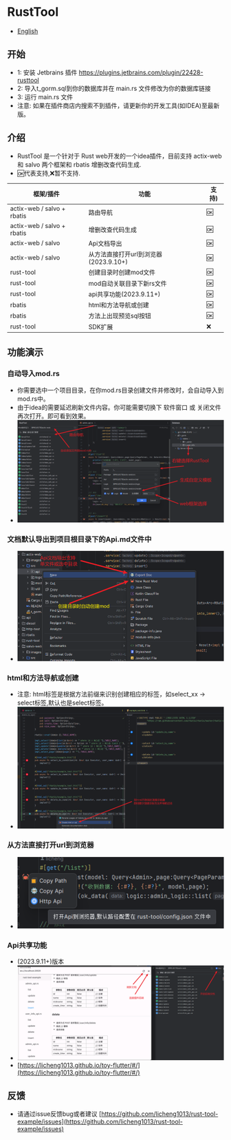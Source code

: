 # RustTool

- [English](README_en.md)

## 开始

- 1: 安装 Jetbrains 插件 https://plugins.jetbrains.com/plugin/22428-rusttool
- 2: 导入t_gorm.sql到你的数据库并在 main.rs 文件修改为你的数据库链接
- 3: 运行 main.rs 文件
- 注意: 如果在插件商店内搜索不到插件，请更新你的开发工具(如IDEA)至最新版。

## 介绍

- RustTool 是一个针对于 Rust web开发的一个idea插件，目前支持 actix-web 和 salvo 两个框架和 rbatis 增删改查代码生成.
- 🆗代表支持,❌暂不支持.

| 框架/插件                       | 功能                         | 支持) |
|-----------------------------|----------------------------|-----|
| actix-web / salvo +  rbatis | 路由导航                       | 🆗  |
| actix-web / salvo +  rbatis | 增删改查代码生成                   | 🆗  |
| actix-web / salvo           | Api文档导出                    | 🆗  |
| actix-web / salvo           | 从方法直接打开url到浏览器(2023.9.10+) | 🆗  |
| rust-tool                   | 创建目录时创建mod文件               | 🆗  |
| rust-tool                   | mod自动关联目录下新rs文件            | 🆗  |
| rust-tool                   | api共享功能(2023.9.11+)        | 🆗  |
| rbatis                      | html和方法导航或创建               | 🆗  |
| rbatis                      | 方法上出现预览sql按钮               | 🆗  |
| rust-tool                   | SDK扩展                      | ❌   |

## 功能演示

### 自动导入mod.rs

- 你需要选中一个项目目录，在你mod.rs目录创建文件并修改时，会自动导入到mod.rs中。
- 由于idea的需要延迟刷新文件内容。你可能需要切换下 软件窗口 或 关闭文件再次打开。即可看到效果。
- ![](images/doc.png)

### 文档默认导出到项目根目录下的Api.md文件中

- ![](images/doc1.png)

### html和方法导航或创建

- 注意: html标签是根据方法前缀来识别创建相应的标签，如select_xx -> select标签,默认也是select标签。
- ![](images/doc2.png)

### 从方法直接打开url到浏览器

- ![](images/doc3.png)


### Api共享功能
- (2023.9.11+)版本
- ![](images/doc4.png)
- [https://licheng1013.github.io/toy-flutter/#/](https://licheng1013.github.io/toy-flutter/#/)

## 反馈

- 请通过issue反馈bug或者建议 [https://github.com/licheng1013/rust-tool-example/issues](https://github.com/licheng1013/rust-tool-example/issues)
